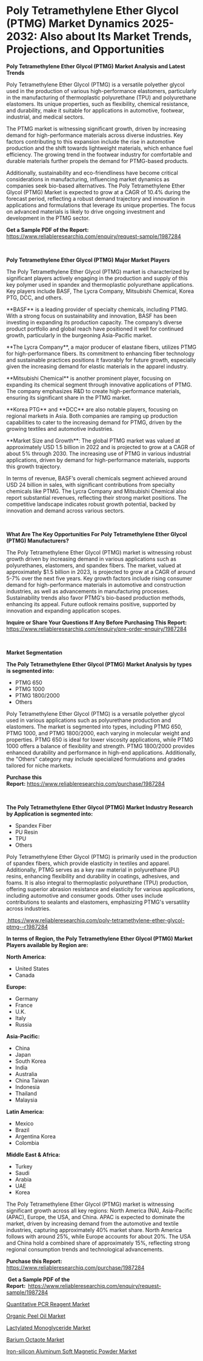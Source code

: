 <p><h1>Poly Tetramethylene Ether Glycol (PTMG) Market Dynamics 2025-2032: Also about Its Market Trends, Projections, and Opportunities</h1></p><p><strong>Poly Tetramethylene Ether Glycol (PTMG) Market Analysis and Latest Trends</strong></p>
<p><p>Poly Tetramethylene Ether Glycol (PTMG) is a versatile polyether glycol used in the production of various high-performance elastomers, particularly in the manufacturing of thermoplastic polyurethane (TPU) and polyurethane elastomers. Its unique properties, such as flexibility, chemical resistance, and durability, make it suitable for applications in automotive, footwear, industrial, and medical sectors.</p><p>The PTMG market is witnessing significant growth, driven by increasing demand for high-performance materials across diverse industries. Key factors contributing to this expansion include the rise in automotive production and the shift towards lightweight materials, which enhance fuel efficiency. The growing trend in the footwear industry for comfortable and durable materials further propels the demand for PTMG-based products.</p><p>Additionally, sustainability and eco-friendliness have become critical considerations in manufacturing, influencing market dynamics as companies seek bio-based alternatives. The Poly Tetramethylene Ether Glycol (PTMG) Market is expected to grow at a CAGR of 10.4% during the forecast period, reflecting a robust demand trajectory and innovation in applications and formulations that leverage its unique properties. The focus on advanced materials is likely to drive ongoing investment and development in the PTMG sector.</p></p>
<p><strong>Get a Sample PDF of the Report:&nbsp;</strong> <a href="https://www.reliableresearchiq.com/enquiry/request-sample/1987284?utm_campaign=1123&utm_medium=2&utm_source=Github&utm_content=ia&utm_term=03042025&utm_id=poly-tetramethylene-ether-glycol-ptmg">https://www.reliableresearchiq.com/enquiry/request-sample/1987284</a></p>
<p>&nbsp;</p>
<p><strong>Poly Tetramethylene Ether Glycol (PTMG) Major Market Players</strong></p>
<p><p>The Poly Tetramethylene Ether Glycol (PTMG) market is characterized by significant players actively engaging in the production and supply of this key polymer used in spandex and thermoplastic polyurethane applications. Key players include BASF, The Lycra Company, Mitsubishi Chemical, Korea PTG, DCC, and others.</p><p>**BASF** is a leading provider of specialty chemicals, including PTMG. With a strong focus on sustainability and innovation, BASF has been investing in expanding its production capacity. The company’s diverse product portfolio and global reach have positioned it well for continued growth, particularly in the burgeoning Asia-Pacific market.</p><p>**The Lycra Company**, a major producer of elastane fibers, utilizes PTMG for high-performance fibers. Its commitment to enhancing fiber technology and sustainable practices positions it favorably for future growth, especially given the increasing demand for elastic materials in the apparel industry.</p><p>**Mitsubishi Chemical** is another prominent player, focusing on expanding its chemical segment through innovative applications of PTMG. The company emphasizes R&D to create high-performance materials, ensuring its significant share in the PTMG market.</p><p>**Korea PTG** and **DCC** are also notable players, focusing on regional markets in Asia. Both companies are ramping up production capabilities to cater to the increasing demand for PTMG, driven by the growing textiles and automotive industries.</p><p>**Market Size and Growth**: The global PTMG market was valued at approximately USD 1.5 billion in 2022 and is projected to grow at a CAGR of about 5% through 2030. The increasing use of PTMG in various industrial applications, driven by demand for high-performance materials, supports this growth trajectory.</p><p>In terms of revenue, BASF’s overall chemicals segment achieved around USD 24 billion in sales, with significant contributions from specialty chemicals like PTMG. The Lycra Company and Mitsubishi Chemical also report substantial revenues, reflecting their strong market positions. The competitive landscape indicates robust growth potential, backed by innovation and demand across various sectors.</p></p>
<p>&nbsp;</p>
<p><strong>What Are The Key Opportunities For Poly Tetramethylene Ether Glycol (PTMG) Manufacturers?</strong></p>
<p><p>The Poly Tetramethylene Ether Glycol (PTMG) market is witnessing robust growth driven by increasing demand in various applications such as polyurethanes, elastomers, and spandex fibers. The market, valued at approximately $1.5 billion in 2023, is projected to grow at a CAGR of around 5-7% over the next five years. Key growth factors include rising consumer demand for high-performance materials in automotive and construction industries, as well as advancements in manufacturing processes. Sustainability trends also favor PTMG's bio-based production methods, enhancing its appeal. Future outlook remains positive, supported by innovation and expanding application scopes.</p></p>
<p><strong>Inquire or Share Your Questions If Any Before Purchasing This Report:</strong> <a href="https://www.reliableresearchiq.com/enquiry/pre-order-enquiry/1987284?utm_campaign=1123&utm_medium=2&utm_source=Github&utm_content=ia&utm_term=03042025&utm_id=poly-tetramethylene-ether-glycol-ptmg">https://www.reliableresearchiq.com/enquiry/pre-order-enquiry/1987284</a></p>
<p>&nbsp;</p>
<p><strong>Market Segmentation</strong></p>
<p><strong>The Poly Tetramethylene Ether Glycol (PTMG) Market Analysis by types is segmented into:</strong></p>
<p><ul><li>PTMG 650</li><li>PTMG 1000</li><li>PTMG 1800/2000</li><li>Others</li></ul></p>
<p><p>Poly Tetramethylene Ether Glycol (PTMG) is a versatile polyether glycol used in various applications such as polyurethane production and elastomers. The market is segmented into types, including PTMG 650, PTMG 1000, and PTMG 1800/2000, each varying in molecular weight and properties. PTMG 650 is ideal for lower viscosity applications, while PTMG 1000 offers a balance of flexibility and strength. PTMG 1800/2000 provides enhanced durability and performance in high-end applications. Additionally, the "Others" category may include specialized formulations and grades tailored for niche markets.</p></p>
<p><strong>Purchase this Report:&nbsp;</strong><a href="https://www.reliableresearchiq.com/purchase/1987284?utm_campaign=1123&utm_medium=2&utm_source=Github&utm_content=ia&utm_term=03042025&utm_id=poly-tetramethylene-ether-glycol-ptmg">https://www.reliableresearchiq.com/purchase/1987284</a></p>
<p>&nbsp;</p>
<p><strong>The Poly Tetramethylene Ether Glycol (PTMG) Market Industry Research by Application is segmented into:</strong></p>
<p><ul><li>Spandex Fiber</li><li>PU Resin</li><li>TPU</li><li>Others</li></ul></p>
<p><p>Poly Tetramethylene Ether Glycol (PTMG) is primarily used in the production of spandex fibers, which provide elasticity in textiles and apparel. Additionally, PTMG serves as a key raw material in polyurethane (PU) resins, enhancing flexibility and durability in coatings, adhesives, and foams. It is also integral to thermoplastic polyurethane (TPU) production, offering superior abrasion resistance and elasticity for various applications, including automotive and consumer goods. Other uses include contributions to sealants and elastomers, emphasizing PTMG's versatility across industries.</p></p>
<p><a href="https://www.reliableresearchiq.com/poly-tetramethylene-ether-glycol-ptmg--r1987284?utm_campaign=1123&utm_medium=2&utm_source=Github&utm_content=ia&utm_term=03042025&utm_id=poly-tetramethylene-ether-glycol-ptmg">&nbsp;https://www.reliableresearchiq.com/poly-tetramethylene-ether-glycol-ptmg--r1987284</a></p>
<p><strong>In terms of Region, the Poly Tetramethylene Ether Glycol (PTMG) Market Players available by Region are:</strong></p>
<p>
    <p> <strong> North America: </strong>
        <ul>
            <li>United States</li>
            <li>Canada</li>
        </ul>
        </p> 
    <p> <strong> Europe: </strong>
        <ul>
            <li>Germany</li>
            <li>France</li>
            <li>U.K.</li>
            <li>Italy</li>
            <li>Russia</li>
        </ul>
        </p> 
    <p> <strong> Asia-Pacific: </strong>
        <ul>
            <li>China</li>
            <li>Japan</li>
            <li>South Korea</li>
            <li>India</li>
            <li>Australia</li>
            <li>China Taiwan</li>
            <li>Indonesia</li>
            <li>Thailand</li>
            <li>Malaysia</li>
        </ul>
        </p> 
    <p> <strong> Latin America: </strong>
        <ul>
            <li>Mexico</li>
            <li>Brazil</li>
            <li>Argentina Korea</li>
            <li>Colombia</li>
        </ul>
        </p> 
    <p> <strong> Middle East & Africa: </strong>
        <ul>
            <li>Turkey</li>
            <li>Saudi</li>
            <li>Arabia</li>
            <li>UAE</li>
            <li>Korea</li>
        </ul>
    </p>
    </p>
<p><p>The Poly Tetramethylene Ether Glycol (PTMG) market is witnessing significant growth across all key regions: North America (NA), Asia-Pacific (APAC), Europe, the USA, and China. APAC is expected to dominate the market, driven by increasing demand from the automotive and textile industries, capturing approximately 40% market share. North America follows with around 25%, while Europe accounts for about 20%. The USA and China hold a combined share of approximately 15%, reflecting strong regional consumption trends and technological advancements.</p></p>
<p><strong>Purchase this Report: </strong><a href="https://www.reliableresearchiq.com/purchase/1987284?utm_campaign=1123&utm_medium=2&utm_source=Github&utm_content=ia&utm_term=03042025&utm_id=poly-tetramethylene-ether-glycol-ptmg">https://www.reliableresearchiq.com/purchase/1987284</a></p>
<p>&nbsp;<strong>Get a Sample PDF of the Report:&nbsp;&nbsp;</strong><a href="https://www.reliableresearchiq.com/enquiry/request-sample/1987284?utm_campaign=1123&utm_medium=2&utm_source=Github&utm_content=ia&utm_term=03042025&utm_id=poly-tetramethylene-ether-glycol-ptmg">https://www.reliableresearchiq.com/enquiry/request-sample/1987284</a></p>
<p><strong></strong></p>
<p><p><a href="https://github.com/laverkyllozc/Market-Research-Report-List-1/blob/main/quantitative-pcr-reagent-market.md?utm_campaign=1123&utm_medium=2&utm_source=Github&utm_content=ia&utm_term=03042025&utm_id=poly-tetramethylene-ether-glycol-ptmg">Quantitative PCR Reagent Market</a></p><p><a href="https://github.com/foddekampo/Market-Research-Report-List-1/blob/main/organic-peel-oil-market.md?utm_campaign=1123&utm_medium=2&utm_source=Github&utm_content=ia&utm_term=03042025&utm_id=poly-tetramethylene-ether-glycol-ptmg">Organic Peel Oil Market</a></p><p><a href="https://github.com/furnoirons9e/Market-Research-Report-List-1/blob/main/lactylated-monoglyceride-market.md?utm_campaign=1123&utm_medium=2&utm_source=Github&utm_content=ia&utm_term=03042025&utm_id=poly-tetramethylene-ether-glycol-ptmg">Lactylated Monoglyceride Market</a></p><p><a href="https://github.com/puttslukis59/Market-Research-Report-List-1/blob/main/barium-octaote-market.md?utm_campaign=1123&utm_medium=2&utm_source=Github&utm_content=ia&utm_term=03042025&utm_id=poly-tetramethylene-ether-glycol-ptmg">Barium Octaote Market</a></p><p><a href="https://github.com/clemmheisefy/Market-Research-Report-List-1/blob/main/iron-silicon-aluminum-soft-magnetic-powder-market.md?utm_campaign=1123&utm_medium=2&utm_source=Github&utm_content=ia&utm_term=03042025&utm_id=poly-tetramethylene-ether-glycol-ptmg">Iron-silicon Aluminum Soft Magnetic Powder Market</a></p></p>